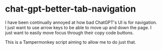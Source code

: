 # chat-gpt-better-tab-navigation
I have been continually annoyed at how bad ChatGPT's UI is for navigation. I just want to use arrow keys to be able to move up and down the page. I just want to easily move focus through their copy code buttons.

This is a Tampermonkey script aiming to allow me to do just that.

